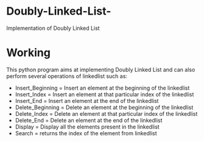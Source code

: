 # Doubly-Linked-List-
Implementation of Doubly Linked List
# Working
This python program aims at implementing Doubly Linked List and can also perform several operations of linkedlist such as:

* Insert_Beginning = Insert an element at the beginning of the linkedlist
* Insert_Index = Insert an element at that particular index of the linkedlist
* Insert_End = Insert an element at the end of the linkedlist
* Delete_Beginning = Delete an element at the beginning of the linkedlist
* Delete_Index = Delete an element at that particular index of the linkedlist
* Delete_End = Delete an element at the end of the linkedlist
* Display = Display all the elements present in the linkedlist
* Search = returns the index of the element from linkedlist
